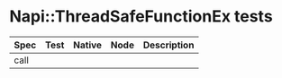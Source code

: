 # Napi::ThreadSafeFunctionEx tests

|Spec|Test|Native|Node|Description|
|----|---|---|---|---|
|call